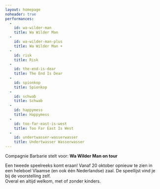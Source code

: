 ```yaml
---
layout: homepage
noheader: true
performances:
  -
    id: wa-wilder-man
    title: Wa Wilder Man
  -
    id: wa-wilder-man-plus
    title: Wa Wilder Man +
  -
    id: risk
    title: Risk
  -
    id: the-end-is-dear
    title: The End Is Dear
  -
    id: spionkop
    title: Spionkop
  -
    id: schwab
    title: Schwab
  -
    id: happymess
    title: Happymess
  -
    id: too-far-east-is-west
    title: Too Far East Is West
  -
    id: undertwasser-wasserwasser
    title: Undertwasser Wasserwasser
---
```


Compagnie Barbarie stelt voor: <strong>Wa Wilder Man on tour </strong>

Een tweede speelreeks komt eraan! Vanaf 20 oktober opnieuw te zien in een heleboel Vlaamse (en ook één Nederlandse) zaal. De speellijst vind je bij de voorstelling zelf.<br>
Overal en altijd welkom, met of zonder kinders.<br>

